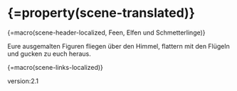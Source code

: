 # {=property(scene-translated)}

{=macro(scene-header-localized, Feen, Elfen und Schmetterlinge)}

Eure ausgemalten Figuren fliegen über den Himmel, flattern mit den Flügeln und gucken zu euch heraus.

{=macro(scene-links-localized)}


version:2.1

